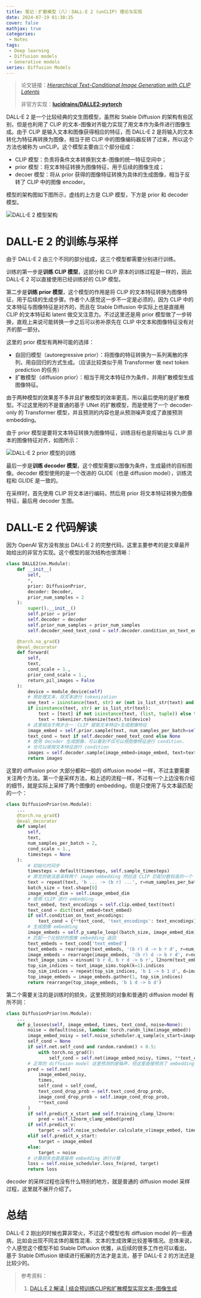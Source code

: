 ```yaml
---
title: 笔记｜扩散模型（八）：DALL-E 2 (unCLIP) 理论与实现
date: 2024-07-19 01:30:15
cover: false
mathjax: true
categories:
 - Notes
tags:
 - Deep learning
 - Diffusion models
 - Generative models
series: Diffusion Models
---
```


> 论文链接：*[Hierarchical Text-Conditional Image Generation with CLIP Latents](https://arxiv.org/abs/2204.06125)*
>
> 非官方实现：**[lucidrains/DALLE2-pytorch](https://github.com/lucidrains/DALLE2-pytorch)**

DALL-E 2 是一个比较经典的文生图模型，虽然和 Stable Diffusion 的架构有些区别，但是也利用了 CLIP 的文本-图像对齐能力实现了用文本作为条件进行图像生成。由于 CLIP 是输入文本和图像获得相应的特征，而 DALL-E 2 是将输入的文本转化为特征再转换为图像，相当于把 CLIP 中的图像编码器反转了过来，所以这个方法也被称为 unCLIP。这个模型主要由三个部分组成：

- CLIP 模型：负责将条件文本转换到文本-图像的统一特征空间中；
- prior 模型：将文本特征转换为图像特征，用于后续的图像生成；
- decoer 模型：将从 prior 获得的图像特征转换为具体的生成图像，相当于反转了 CLIP 中的图像 encoder。

模型的架构图如下图所示，虚线的上方是 CLIP 模型，下方是 prior 和 decoder 模型。

![DALL-E 2 模型架构](https://little-nyima-oss.eos-beijing-2.cmecloud.cn/2024/07/19/dalle-2-framework.jpg)

# DALL-E 2 的训练与采样

由于 DALL-E 2 由三个不同的部分组成，这三个模型都需要分别进行训练。

训练的第一步是**训练 CLIP 模型**，这部分和 CLIP 原本的训练过程是一样的，因此 DALL-E 2 可以直接使用已经训练好的 CLIP 模型。

第二步是**训练 prior 模型**，这个模型的作用是将 CLIP 的文本特征转换为图像特征，用于后续的生成步骤。作者个人感觉这一步不一定是必须的，因为 CLIP 中的文本特征与图像特征是对齐的，而且在 Stable Diffusion 中实际上也是直接用 CLIP 的文本特征和 latent 做交叉注意力。不过这里还是用 prior 模型做了一步转换，直观上来说可能转换一步之后可以弥补原先在 CLIP 中文本和图像特征没有对齐的那一部分。

这里的 prior 模型有两种可能的选择：

- 自回归模型（autoregressive prior）：将图像的特征转换为一系列离散的序列，用自回归的方式生成。（应该比较类似于用 Transformer 做 next token prediction 的任务）
- 扩散模型（diffusion prior）：相当于用文本特征作为条件，并用扩散模型生成图像特征。

由于两种模型的效果差不多并且扩散模型的效率更高，所以最后使用的是扩散模型。不过这里用的不是普通的基于 UNet 的扩散模型，而是使用了一个 decoder-only 的 Transformer 模型，并且预测的内容也是从预测噪声变成了直接预测 embedding。

由于 prior 模型是要将文本特征转换为图像特征，训练目标也是将输出与 CLIP 原本的图像特征对齐，如图所示：

![DALL-E 2 prior 模型的训练](https://little-nyima-oss.eos-beijing-2.cmecloud.cn/2024/07/19/dalle-2-prior-training.jpg)

最后一步是**训练 decoder 模型**，这个模型需要以图像为条件，生成最终的目标图像。decoder 模型使用的是一个改进的 GLIDE（也是 diffusion model），训练流程和 GLIDE 是一致的。

在采样时，首先使用 CLIP 将文本进行编码，然后用 prior 将文本特征转换为图像特征，最后用 decoder 生图。

# DALL-E 2 代码解读

因为 OpenAI 官方没有放出 DALL-E 2 的完整代码，这里主要参考的是文章最开始给出的非官方实现。这个模型的层次结构也很清晰：

```python
class DALLE2(nn.Module):
    def __init__(
        self,
        *,
        prior: DiffusionPrior,
        decoder: Decoder,
        prior_num_samples = 2
    ):
        super().__init__()
        self.prior = prior
        self.decoder = decoder
        self.prior_num_samples = prior_num_samples
        self.decoder_need_text_cond = self.decoder.condition_on_text_encodings

    @torch.no_grad()
    @eval_decorator
    def forward(
        self,
        text,
        cond_scale = 1.,
        prior_cond_scale = 1.,
        return_pil_images = False
    ):
        device = module_device(self)
        # 预处理文本，将文本进行 tokenization
        one_text = isinstance(text, str) or (not is_list_str(text) and text.shape[0] == 1)
        if isinstance(text, str) or is_list_str(text):
            text = [text] if not isinstance(text, (list, tuple)) else text
            text = tokenizer.tokenize(text).to(device)
        # 这里相当于两步合一：CLIP 提取文本特征+生成图像特征
        image_embed = self.prior.sample(text, num_samples_per_batch=self.prior_num_samples, cond_scale=prior_cond_scale)
        text_cond = text if self.decoder_need_text_cond else None
        # 使用 decoder 生成图像，可以看到不仅可以用图像特征进行 condition，
        # 也可以使用文本特征进行 condition
        images = self.decoder.sample(image_embed=image_embed, text=text_cond, cond_scale=cond_scale)
        return images
```

这里的 diffusion prior 大部分都和一般的 diffusion model 一样，不过主要需要关注两个方法。第一个是采样方法，和上述的流程一样，不过有一个上边没有介绍的细节，就是实际上采样了两个图像的 embedding，但是只使用了与文本最匹配的一个：

```python
class DiffusionPrior(nn.Module):
    ...
    @torch.no_grad()
    @eval_decorator
    def sample(
        self,
        text,
        num_samples_per_batch = 2,
        cond_scale = 1.,
        timesteps = None
    ):
        # 初始化时间步
        timesteps = default(timesteps, self.sample_timesteps)
        # 原文的做法是采样两个 image embedding 然后选 CLIP 匹配分数较高的一个
        text = repeat(text, 'b ... -> (b r) ...', r=num_samples_per_batch)
        batch_size = text.shape[0]
        image_embed_dim = self.image_embed_dim
        # 使用 CLIP 进行 embedding
        text_embed, text_encodings = self.clip.embed_text(text)
        text_cond = dict(text_embed=text_embed)
        if self.condition_on_text_encodings:
            text_cond = {**text_cond, 'text_encodings': text_encodings}
        # 生成图像 embedding
        image_embeds = self.p_sample_loop((batch_size, image_embed_dim), text_cond=text_cond, cond_scale=cond_scale, timesteps=timesteps)
        # 匹配一个比较好的图像 embedding 返回
        text_embeds = text_cond['text_embed']
        text_embeds = rearrange(text_embeds, '(b r) d -> b r d', r=num_samples_per_batch)
        image_embeds = rearrange(image_embeds, '(b r) d -> b r d', r=num_samples_per_batch)
        text_image_sims = einsum('b r d, b r d -> b r', l2norm(text_embeds), l2norm(image_embeds))
        top_sim_indices = text_image_sims.topk(k=1).indices
        top_sim_indices = repeat(top_sim_indices, 'b 1 -> b 1 d', d=image_embed_dim)
        top_image_embeds = image_embeds.gather(1, top_sim_indices)
        return rearrange(top_image_embeds, 'b 1 d -> b d')
```

第二个需要关注的是训练时的损失，这里预测的对象和普通的 diffusion model 有所不同：

```python
class DiffusionPrior(nn.Module):
    ...
    def p_losses(self, image_embed, times, text_cond, noise=None):
        noise = default(noise, lambda: torch.randn_like(image_embed))
        image_embed_noisy = self.noise_scheduler.q_sample(x_start=image_embed, t=times, noise=noise)
        self_cond = None
        if self.net.self_cond and random.random() < 0.5:
            with torch.no_grad():
                self_cond = self.net(image_embed_noisy, times, **text_cond).detach()
        # 正常的 diffusion model 这里预测的是噪声，但这里直接预测了 embedding
        pred = self.net(
            image_embed_noisy,
            times,
            self_cond = self_cond,
            text_cond_drop_prob = self.text_cond_drop_prob,
            image_cond_drop_prob = self.image_cond_drop_prob,
            **text_cond
        )
        if self.predict_x_start and self.training_clamp_l2norm:
            pred = self.l2norm_clamp_embed(pred)
        if self.predict_v:
            target = self.noise_scheduler.calculate_v(image_embed, times, noise)
        elif self.predict_x_start:
            target = image_embed
        else:
            target = noise
        # 计算损失也是直接用 embedding 进行计算
        loss = self.noise_scheduler.loss_fn(pred, target)
        return loss
```

decoder 的采样过程也没有什么特别的地方，就是普通的 diffusion model 采样过程，这里就不展开介绍了。

# 总结

DALL-E 2 刚出的时候也算非常火，不过这个模型也有 diffusion model 的一些通病，比如会出现不同主体的属性混淆、文本的生成效果比较差等情况。总体来说，个人感觉这个模型不如 Stable Diffusion 优雅，从后续的很多工作也可以看出，基于 Stable Diffusion 继续进行拓展的方法才是主流，基于 DALL-E 2 的方法还是比较少的。

> 参考资料：
>
> 1. [DALL·E 2 解读 | 结合预训练CLIP和扩散模型实现文本-图像生成](https://zhuanlan.zhihu.com/p/526438544)